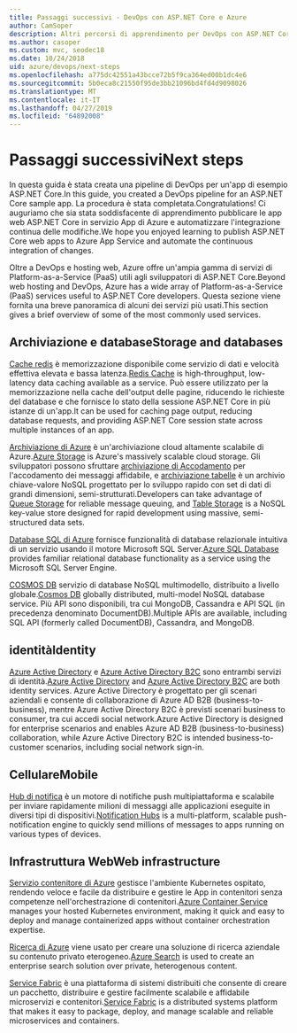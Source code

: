 ```yaml
---
title: Passaggi successivi - DevOps con ASP.NET Core e Azure
author: CamSoper
description: Altri percorsi di apprendimento per DevOps con ASP.NET Core e Azure.
ms.author: casoper
ms.custom: mvc, seodec18
ms.date: 10/24/2018
uid: azure/devops/next-steps
ms.openlocfilehash: a775dc42551a43bcce72b5f9ca364ed00b1dc4e6
ms.sourcegitcommit: 5b0eca8c21550f95de3bb21096bd4fd4d9098026
ms.translationtype: MT
ms.contentlocale: it-IT
ms.lasthandoff: 04/27/2019
ms.locfileid: "64892008"
---
```

# <a name="next-steps"></a><span data-ttu-id="47fbd-103">Passaggi successivi</span><span class="sxs-lookup"><span data-stu-id="47fbd-103">Next steps</span></span>

<span data-ttu-id="47fbd-104">In questa guida è stata creata una pipeline di DevOps per un'app di esempio ASP.NET Core.</span><span class="sxs-lookup"><span data-stu-id="47fbd-104">In this guide, you created a DevOps pipeline for an ASP.NET Core sample app.</span></span> <span data-ttu-id="47fbd-105">La procedura è stata completata.</span><span class="sxs-lookup"><span data-stu-id="47fbd-105">Congratulations!</span></span> <span data-ttu-id="47fbd-106">Ci auguriamo che sia stata soddisfacente di apprendimento pubblicare le app web ASP.NET Core in servizio App di Azure e automatizzare l'integrazione continua delle modifiche.</span><span class="sxs-lookup"><span data-stu-id="47fbd-106">We hope you enjoyed learning to publish ASP.NET Core web apps to Azure App Service and automate the continuous integration of changes.</span></span>

<span data-ttu-id="47fbd-107">Oltre a DevOps e hosting web, Azure offre un'ampia gamma di servizi di Platform-as-a-Service (PaaS) utili agli sviluppatori di ASP.NET Core.</span><span class="sxs-lookup"><span data-stu-id="47fbd-107">Beyond web hosting and DevOps, Azure has a wide array of Platform-as-a-Service (PaaS) services useful to ASP.NET Core developers.</span></span> <span data-ttu-id="47fbd-108">Questa sezione viene fornita una breve panoramica di alcuni dei servizi più usati.</span><span class="sxs-lookup"><span data-stu-id="47fbd-108">This section gives a brief overview of some of the most commonly used services.</span></span>

## <a name="storage-and-databases"></a><span data-ttu-id="47fbd-109">Archiviazione e database</span><span class="sxs-lookup"><span data-stu-id="47fbd-109">Storage and databases</span></span>

<span data-ttu-id="47fbd-110">[Cache redis](/azure/redis-cache/) è memorizzazione disponibile come servizio di dati e velocità effettiva elevata e bassa latenza.</span><span class="sxs-lookup"><span data-stu-id="47fbd-110">[Redis Cache](/azure/redis-cache/) is high-throughput, low-latency data caching available as a service.</span></span> <span data-ttu-id="47fbd-111">Può essere utilizzato per la memorizzazione nella cache dell'output delle pagine, riducendo le richieste del database e che fornisce lo stato della sessione ASP.NET Core in più istanze di un'app.</span><span class="sxs-lookup"><span data-stu-id="47fbd-111">It can be used for caching page output, reducing database requests, and providing ASP.NET Core session state across multiple instances of an app.</span></span>

<span data-ttu-id="47fbd-112">[Archiviazione di Azure](/azure/storage/) è un'archiviazione cloud altamente scalabile di Azure.</span><span class="sxs-lookup"><span data-stu-id="47fbd-112">[Azure Storage](/azure/storage/) is Azure's massively scalable cloud storage.</span></span> <span data-ttu-id="47fbd-113">Gli sviluppatori possono sfruttare [archiviazione di Accodamento](/azure/storage/queues/storage-queues-introduction) per l'accodamento dei messaggi affidabile, e [archiviazione tabelle](/azure/storage/tables/table-storage-overview) è un archivio chiave-valore NoSQL progettato per lo sviluppo rapido con set di dati di grandi dimensioni, semi-strutturati.</span><span class="sxs-lookup"><span data-stu-id="47fbd-113">Developers can take advantage of [Queue Storage](/azure/storage/queues/storage-queues-introduction) for reliable message queuing, and [Table Storage](/azure/storage/tables/table-storage-overview) is a NoSQL key-value store designed for rapid development using massive, semi-structured data sets.</span></span>

<span data-ttu-id="47fbd-114">[Database SQL di Azure](/azure/sql-database/) fornisce funzionalità di database relazionale intuitiva di un servizio usando il motore Microsoft SQL Server.</span><span class="sxs-lookup"><span data-stu-id="47fbd-114">[Azure SQL Database](/azure/sql-database/) provides familiar relational database functionality as a service using the Microsoft SQL Server Engine.</span></span>

<span data-ttu-id="47fbd-115">[COSMOS DB](/azure/cosmos-db/) servizio di database NoSQL multimodello, distribuito a livello globale.</span><span class="sxs-lookup"><span data-stu-id="47fbd-115">[Cosmos DB](/azure/cosmos-db/) globally distributed, multi-model NoSQL database service.</span></span> <span data-ttu-id="47fbd-116">Più API sono disponibili, tra cui MongoDB, Cassandra e API SQL (in precedenza denominato DocumentDB).</span><span class="sxs-lookup"><span data-stu-id="47fbd-116">Multiple APIs are available, including SQL API (formerly called DocumentDB), Cassandra, and MongoDB.</span></span>

## <a name="identity"></a><span data-ttu-id="47fbd-117">identità</span><span class="sxs-lookup"><span data-stu-id="47fbd-117">Identity</span></span>

<span data-ttu-id="47fbd-118">[Azure Active Directory](/azure/active-directory/) e [Azure Active Directory B2C](/azure/active-directory-b2c/) sono entrambi servizi di identità.</span><span class="sxs-lookup"><span data-stu-id="47fbd-118">[Azure Active Directory](/azure/active-directory/) and [Azure Active Directory B2C](/azure/active-directory-b2c/) are both identity services.</span></span> <span data-ttu-id="47fbd-119">Azure Active Directory è progettato per gli scenari aziendali e consente di collaborazione di Azure AD B2B (business-to-business), mentre Azure Active Directory B2C è previsti scenari business to consumer, tra cui accedi social network.</span><span class="sxs-lookup"><span data-stu-id="47fbd-119">Azure Active Directory is designed for enterprise scenarios and enables Azure AD B2B (business-to-business) collaboration, while Azure Active Directory B2C is intended business-to-customer scenarios, including social network sign-in.</span></span>

## <a name="mobile"></a><span data-ttu-id="47fbd-120">Cellulare</span><span class="sxs-lookup"><span data-stu-id="47fbd-120">Mobile</span></span>

<span data-ttu-id="47fbd-121">[Hub di notifica](/azure/notification-hubs/) è un motore di notifiche push multipiattaforma e scalabile per inviare rapidamente milioni di messaggi alle applicazioni eseguite in diversi tipi di dispositivi.</span><span class="sxs-lookup"><span data-stu-id="47fbd-121">[Notification Hubs](/azure/notification-hubs/) is a multi-platform, scalable push-notification engine to quickly send millions of messages to apps running on various types of devices.</span></span>

## <a name="web-infrastructure"></a><span data-ttu-id="47fbd-122">Infrastruttura Web</span><span class="sxs-lookup"><span data-stu-id="47fbd-122">Web infrastructure</span></span>

<span data-ttu-id="47fbd-123">[Servizio contenitore di Azure](/azure/aks/) gestisce l'ambiente Kubernetes ospitato, rendendo veloce e facile da distribuire e gestire le App in contenitori senza competenze nell'orchestrazione di contenitori.</span><span class="sxs-lookup"><span data-stu-id="47fbd-123">[Azure Container Service](/azure/aks/) manages your hosted Kubernetes environment, making it quick and easy to deploy and manage containerized apps without container orchestration expertise.</span></span>

<span data-ttu-id="47fbd-124">[Ricerca di Azure](/azure/search/) viene usato per creare una soluzione di ricerca aziendale su contenuto privato eterogeneo.</span><span class="sxs-lookup"><span data-stu-id="47fbd-124">[Azure Search](/azure/search/) is used to create an enterprise search solution over private, heterogenous content.</span></span>

<span data-ttu-id="47fbd-125">[Service Fabric](/azure/service-fabric/) è una piattaforma di sistemi distribuiti che consente di creare un pacchetto, distribuire e gestire facilmente scalabile e affidabile microservizi e contenitori.</span><span class="sxs-lookup"><span data-stu-id="47fbd-125">[Service Fabric](/azure/service-fabric/) is a distributed systems platform that makes it easy to package, deploy, and manage scalable and reliable microservices and containers.</span></span>
